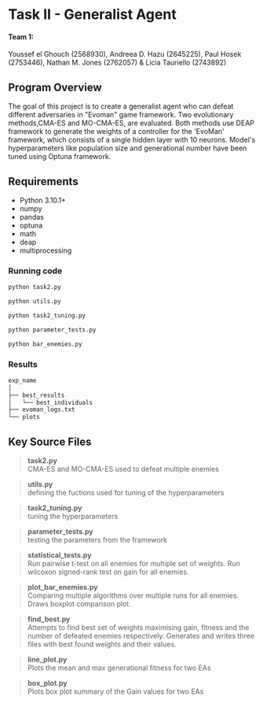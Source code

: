 # Task II - Generalist Agent

#### Team 1:
Youssef el Ghouch (2568930), Andreea D. Hazu (2645225), Paul Hosek (2753446), Nathan M. Jones (2762057) & Licia Tauriello (2743892)

## Program Overview
The goal of this project is to create a generalist agent who can defeat different adversaries in "Evoman" game framework.
Two evolutionary methods,CMA-ES and MO-CMA-ES, are evaluated. Both methods use DEAP framework to generate the weights of a controller for the 'EvoMan' framework, which consists of a single hidden layer with 10 neurons. Model's hyperparameters like population size and generational number have been tuned using Optuna framework.

## Requirements
* Python 3.10.1+
* numpy
* pandas
* optuna
* math
* deap
* multiprocessing

### Running code

```sh
python task2.py
```
```sh
python utils.py
```
```sh
python task2_tuning.py
```
```sh
python parameter_tests.py
```
```sh
python bar_enemies.py
```



### Results


```sh
exp_name
│
├── best_results
│   └── best_individuals
├── evoman_logs.txt
└── plots
```

## Key Source Files
> **task2.py**  
> CMA-ES and MO-CMA-ES used to defeat multiple enemies

> **utils.py**  
> defining the fuctions used for tuning of the hyperparameters

> **task2_tuning.py**  
> tuning the hyperparameters

> **parameter_tests.py**  
> testing the parameters from the framework

> **statistical_tests.py**  
> Run pairwise t-test on all enemies for multiple set of weights.
> Run wilcoxon signed-rank test on gain for all enemies.


> **plot_bar_enemies.py**  
> Comparing multiple algorithms over
> multiple runs for all enemies.
> Draws boxplot comparison plot.

> **find_best.py**  
> Attempts to find best set of weights maximising gain, fitness and the 
> number of defeated enemies respectively. Generates and writes three files with best found weights and their values.

> **line_plot.py**  
> Plots the mean and max generational fitness for two EAs

> **box_plot.py**  
> Plots box plot summary of the Gain values for two EAs
